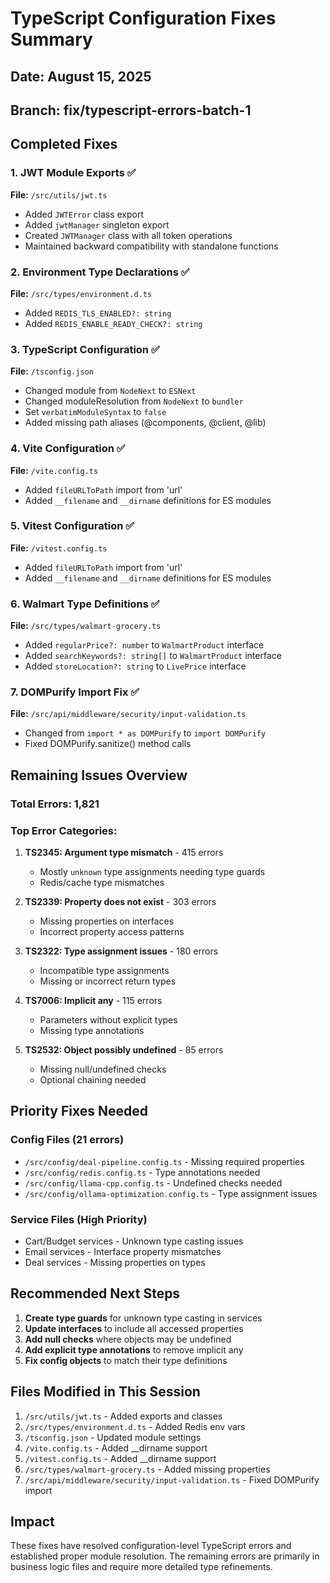 # TypeScript Configuration Fixes Summary

## Date: August 15, 2025
## Branch: fix/typescript-errors-batch-1

## Completed Fixes

### 1. JWT Module Exports ✅
**File:** `/src/utils/jwt.ts`
- Added `JWTError` class export
- Added `jwtManager` singleton export  
- Created `JWTManager` class with all token operations
- Maintained backward compatibility with standalone functions

### 2. Environment Type Declarations ✅
**File:** `/src/types/environment.d.ts`
- Added `REDIS_TLS_ENABLED?: string`
- Added `REDIS_ENABLE_READY_CHECK?: string`

### 3. TypeScript Configuration ✅
**File:** `/tsconfig.json`
- Changed module from `NodeNext` to `ESNext`
- Changed moduleResolution from `NodeNext` to `bundler`
- Set `verbatimModuleSyntax` to `false`
- Added missing path aliases (@components, @client, @lib)

### 4. Vite Configuration ✅
**File:** `/vite.config.ts`
- Added `fileURLToPath` import from 'url'
- Added `__filename` and `__dirname` definitions for ES modules

### 5. Vitest Configuration ✅
**File:** `/vitest.config.ts`
- Added `fileURLToPath` import from 'url'
- Added `__filename` and `__dirname` definitions for ES modules

### 6. Walmart Type Definitions ✅
**File:** `/src/types/walmart-grocery.ts`
- Added `regularPrice?: number` to `WalmartProduct` interface
- Added `searchKeywords?: string[]` to `WalmartProduct` interface
- Added `storeLocation?: string` to `LivePrice` interface

### 7. DOMPurify Import Fix ✅
**File:** `/src/api/middleware/security/input-validation.ts`
- Changed from `import * as DOMPurify` to `import DOMPurify`
- Fixed DOMPurify.sanitize() method calls

## Remaining Issues Overview

### Total Errors: 1,821

### Top Error Categories:
1. **TS2345: Argument type mismatch** - 415 errors
   - Mostly `unknown` type assignments needing type guards
   - Redis/cache type mismatches

2. **TS2339: Property does not exist** - 303 errors
   - Missing properties on interfaces
   - Incorrect property access patterns

3. **TS2322: Type assignment issues** - 180 errors
   - Incompatible type assignments
   - Missing or incorrect return types

4. **TS7006: Implicit any** - 115 errors
   - Parameters without explicit types
   - Missing type annotations

5. **TS2532: Object possibly undefined** - 85 errors
   - Missing null/undefined checks
   - Optional chaining needed

## Priority Fixes Needed

### Config Files (21 errors)
- `/src/config/deal-pipeline.config.ts` - Missing required properties
- `/src/config/redis.config.ts` - Type annotations needed
- `/src/config/llama-cpp.config.ts` - Undefined checks needed
- `/src/config/ollama-optimization.config.ts` - Type assignment issues

### Service Files (High Priority)
- Cart/Budget services - Unknown type casting issues
- Email services - Interface property mismatches
- Deal services - Missing properties on types

## Recommended Next Steps

1. **Create type guards** for unknown type casting in services
2. **Update interfaces** to include all accessed properties
3. **Add null checks** where objects may be undefined
4. **Add explicit type annotations** to remove implicit any
5. **Fix config objects** to match their type definitions

## Files Modified in This Session

1. `/src/utils/jwt.ts` - Added exports and classes
2. `/src/types/environment.d.ts` - Added Redis env vars
3. `/tsconfig.json` - Updated module settings
4. `/vite.config.ts` - Added __dirname support
5. `/vitest.config.ts` - Added __dirname support
6. `/src/types/walmart-grocery.ts` - Added missing properties
7. `/src/api/middleware/security/input-validation.ts` - Fixed DOMPurify import

## Impact

These fixes have resolved configuration-level TypeScript errors and established proper module resolution. The remaining errors are primarily in business logic files and require more detailed type refinements.